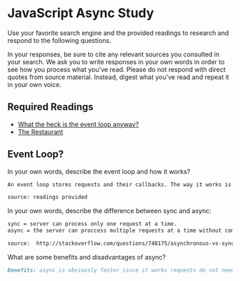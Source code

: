 # JavaScript Async Study

Use your favorite search engine and the provided readings to research and
respond to the following questions.

In your responses, be sure to cite any relevant sources you consulted in your
search. We ask you to write responses in your own words in order to see how you
process what you've read. Please do not respond with direct quotes from source
material. Instead, digest what you've read and repeat it in your own voice.

## Required Readings

-   [What the heck is the event loop anyway?](https://www.youtube.com/watch?v=8aGhZQkoFbQ)
-   [The Restaurant](https://www.codeschool.com/blog/2014/10/30/understanding-node-js/)

## Event Loop?

In your own words, describe the event loop and how it works?

```md
An event loop stores requests and their callbacks. The way it works is by determining the order of such requests.

source: readings provided
```

In your own words, describe the difference between sync and async:

```md
sync = server can process only one request at a time.
async = the server can proccess multiple requests at a time without compromising the execution of others.

source:  http://stackoverflow.com/questions/748175/asynchronous-vs-synchronous-execution-what-does-it-really-mean
```

What are some benefits and disadvantages of async?

```md
Benefits: async is obviously faster since it works requests do not need to be answered one by one. Disadvantages: we can obtain unpredictable responses or the whole process may or may not take longer.
```
